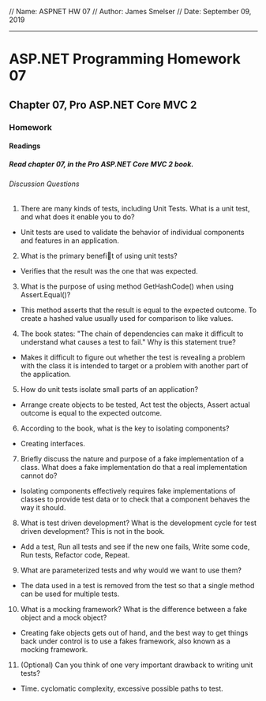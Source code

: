 // Name: ASPNET HW 07
// Author: James Smelser
// Date: September 09, 2019

-------------------------------------------------------------
# ASP.NET Programming Homework 07
## Chapter 07, Pro ASP.NET Core MVC 2
### Homework
#### Readings
##### Read chapter 07, in the Pro ASP.NET Core MVC 2 book.
###### Discussion Questions
1. There are many kinds of tests, including Unit Tests. What is a unit test, and what does it enable you
to do?
- Unit tests are used to validate the behavior of individual components and features in an application.
2. What is the primary benefit of using unit tests?
- Verifies that the result was the one that was expected.
3. What is the purpose of using method GetHashCode() when using Assert.Equal()?
- This method asserts that the result is equal to the expected outcome. To create a hashed value
usually used for comparison to like values.
4. The book states: "The chain of dependencies can make it difficult to understand what causes a test
to fail." Why is this statement true?
- Makes it difficult to figure out whether the test is revealing a problem with the class it is intended to target or a problem with another part of the application.
5. How do unit tests isolate small parts of an application?
- Arrange create objects to be tested, Act test the objects, Assert actual outcome is equal to the expected outcome.
6. According to the book, what is the key to isolating components?
- Creating interfaces.
7. Briefly discuss the nature and purpose of a fake implementation of a class. What does a fake implementation
do that a real implementation cannot do?
- Isolating components effectively requires fake implementations of classes to provide test data or to check
that a component behaves the way it should.
8. What is test driven development? What is the development cycle for test driven development? This is
not in the book.
- Add a test, Run all tests and see if the new one fails, Write some code, Run tests, Refactor code, Repeat.
9. What are parameterized tests and why would we want to use them?
- The data used in a test is removed from the test so that a single method can be used for multiple tests.
10. What is a mocking framework? What is the difference between a fake object and a mock object?
- Creating fake objects gets out of hand, and the best way to get things back under control is to
use a fakes framework, also known as a mocking framework.
11. (Optional) Can you think of one very important drawback to writing unit tests?
- Time. cyclomatic complexity, excessive possible paths to test.
